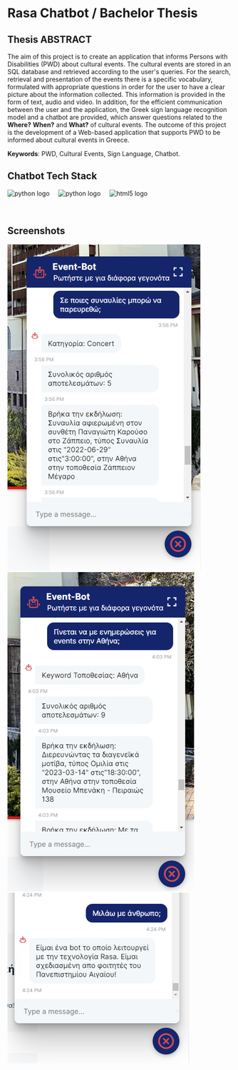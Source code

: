 
# Rasa Chatbot / Bachelor Thesis

## Thesis ABSTRACT

The aim of this project is to create an application that informs Persons with Disabilities (PWD) about cultural events. The cultural events are stored in an SQL database and retrieved according to the user's queries. For the search, retrieval and presentation of the events there is a specific vocabulary, formulated with appropriate questions in order for the user to have a clear picture about the information collected. This information is provided in the form of text, audio and video. In addition, for the efficient communication between the user and the application, the Greek sign language recognition model and a chatbot are provided, which answer questions related to the **Where?** **When?** and **What?** of cultural events. The outcome of this project is the development of a Web-based application that supports PWD to be informed about cultural events in Greece.

**Keywords**: PWD, Cultural Events, Sign Language, Chatbot.


## Chatbot Tech Stack

<div align="left">
  <img src="https://cdn.brandfetch.io/idsnVw1SoN/theme/dark/logo.svg?c=1bfwsmEH20zzEfSNTed" height="40" alt="python logo" />
  <img width="12" />
  <img src="https://cdn.jsdelivr.net/gh/devicons/devicon/icons/python/python-original.svg" height="40" alt="python logo" />
  <img width="12" />
  <img src="https://cdn.jsdelivr.net/gh/devicons/devicon/icons/html5/html5-original.svg" height="40" alt="html5 logo" />
  <img width="12" />
</div>

<br>
<br>

## Screenshots

![Bot Screenshot](https://github.com/dimitrisAvgoustopoulos/RasaChatbot_MySQL_db/blob/main/images/chatbot-concert.png)
![Bot Screenshot](https://github.com/dimitrisAvgoustopoulos/RasaChatbot_MySQL_db/blob/main/images/chatbot-Athens.png)
![Bot Screenshot](https://github.com/dimitrisAvgoustopoulos/RasaChatbot_MySQL_db/blob/main/images/chatbot-human.png)
